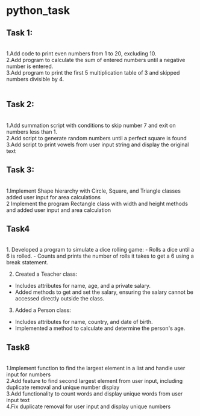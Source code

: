 # python_task

<h2>Task 1:</h2>
<br>
   1.Add code to print even numbers from 1 to 20, excluding 10.<br>
   2.Add program to calculate the sum of entered numbers until a negative number is entered. <br>
   3.Add program to print the first 5 multiplication table of 3 and skipped numbers divisible by 4. <br>
   <br>
<h2>Task 2:</h2>
<br>
   1.Add summation script with conditions to skip number 7 and exit on numbers less than 1.<br>
   2.Add script to generate random numbers until a perfect square is found <br>
   3.Add script to print vowels from user input string and display the original text <br>
<h2>Task 3:</h2>
<br>
   1.Implement Shape hierarchy with Circle, Square, and Triangle classes added user input for area calculations <br>
   2 Implement the program Rectangle class with width and height methods and added user input and area calculation <br>
   
<h2>Task4</h2>
<br>
   1. Developed a program to simulate a dice rolling game:
   - Rolls a dice until a 6 is rolled.
   - Counts and prints the number of rolls it takes to get a 6 using a break statement.<br>

   2. Created a Teacher class:
   - Includes attributes for name, age, and a private salary.
   - Added methods to get and set the salary, ensuring the salary cannot be accessed directly outside the class.<br>

   3. Added a Person class:
   - Includes attributes for name, country, and date of birth.
   - Implemented a method to calculate and determine the person's age.<br>

<h2>Task8</h2>
<br>
   1.Implement function to find the largest element in a list and handle user input for numbers <br>
   2.Add feature to find second largest element from user input, including duplicate removal and unique number display <br>
   3.Add functionality to count words and display unique words from user input text <br>
   4.Fix duplicate removal for user input and display unique numbers <br>








